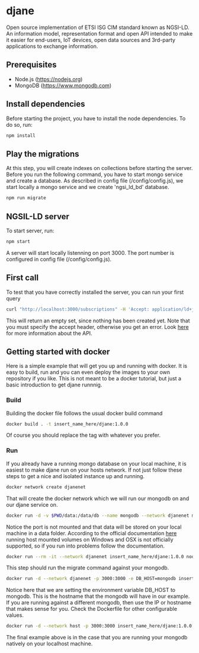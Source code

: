 # djane 
Open source implementation of ETSI ISG CIM standard known as NGSI-LD. An information model, representation format and open API intended to make it easier for end-users, IoT devices, open data sources and 3rd-party applications to exchange information.

## Prerequisites
* Node.js (https://nodejs.org)
* MongoDB (https://www.mongodb.com)

## Install dependencies 
Before starting the project, you have to install the node dependencies. To do so, run:  
```bash
npm install 
```
## Play the migrations
At this step, you will create indexes on collections before starting the server.
Before you run the following command, you have to start mongo service and create a database. 
As described in config file (/config/config.js), we start locally a mongo service and we create 'ngsi_ld_bd' database.  

```bash
npm run migrate
```

## NGSIL-LD server 
To start server, run: 
```bash
npm start
```
A server will start locally listenning on port 3000. The port number is configured in config file (/config/config.js). 

## First call
To test that you have correctly installed the server, you can run your first query
```bash
curl "http://localhost:3000/subscriptions" -H 'Accept: application/ld+json'
```
This will return an empty set, since nothing has been created yet. Note that you must specify the accept header, otherwise you get an error. Look [here](https://forge.etsi.org/swagger/ui/?url=https://forge.etsi.org/gitlab/NGSI-LD/NGSI-LD/raw/master/spec/updated/full_api.json#/) for more information about the API.

## Getting started with docker
Here is a simple example that will get you up and running with docker. It is easy to build, run and you can even deploy the images to your own repository if you like. This is not meant to be a docker tutorial, but just a basic introduction to get djane runnnig.

### Build
Building the docker file follows the usual docker build command
```bash
docker build . -t insert_name_here/djane:1.0.0
```
Of course you should replace the tag with whatever you prefer.

### Run
If you already have a running mongo database on your local machine, it is easiest to make djane run on your hosts network. If not just follow these steps to get a nice and isolated instance up and running.
```bash
docker network create djanenet
```
That will create the docker network which we will run our mongodb on and our djane service on.
```bash
docker run -d -v $PWD/data:/data/db --name mongodb --network djanenet mongo
```
Notice the port is not mounted and that data will be stored on your local machine in a data folder. According to the official documentation [here](https://hub.docker.com/_/mongo) running host mounted volumes on Windows and OSX is not officially supported, so if you run into problems follow the documentation.
```bash
docker run --rm -it --network djanenet insert_name_here/djane:1.0.0 node migrate
```
This step should run the migrate command against your mongodb.
```bash
docker run -d --network djanenet -p 3000:3000 -e DB_HOST=mongodb insert_name_here/djane:1.0.0
```
Notice here that we are setting the environment variable DB_HOST to mongodb. This is the hostname that the mongodb will have in our example. If you are running against a different mongodb, then use the IP or hostname that makes sense for you. Check the Dockerfile for other configurable values.
```bash
docker run -d --network host -p 3000:3000 insert_name_here/djane:1.0.0
```
The final example above is in the case that you are running your mongodb natively on your localhost machine.